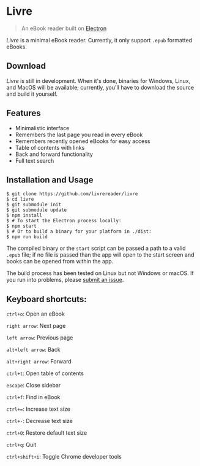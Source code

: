 # Livre
> An eBook reader built on [Electron](http://electron.atom.io)

*Livre* is a minimal eBook reader. Currently, it only support `.epub` formatted eBooks.

## Download
*Livre* is still in development. When it's done, binaries for Windows, Linux, and MacOS will be available; currently, you'll have to download the source and build it yourself.

## Features
- Minimalistic interface
- Remembers the last page you read in every eBook
- Remembers recently opened eBooks for easy access
- Table of contents with links
- Back and forward functionality
- Full text search

## Installation and Usage
```
$ git clone https://github.com/livrereader/livre
$ cd livre
$ git submodule init
$ git submodule update
$ npm install
$ # To start the Electron process locally:
$ npm start
$ # Or to build a binary for your platform in ./dist:
$ npm run build
```

The compiled binary or the `start` script can be passed a path to a valid `.epub` file; if no file is passed than the app will open to the start screen and books can be opened from within the app.

The build process has been tested on Linux but not Windows or macOS. If you run into problems, please [submit an issue](https://github.com/livrereader/livre/issues).

## Keyboard shortcuts:

`ctrl+o`: Open an eBook

`right arrow`: Next page

`left arrow`: Previous page

`alt+left arrow`: Back

`alt+right arrow`: Forward

`ctrl+t`: Open table of contents

`escape`: Close sidebar

`ctrl+f`: Find in eBook

`ctrl+=`: Increase text size

`ctrl+-`: Decrease text size

`ctrl+0`: Restore default text size

`ctrl+q`: Quit

`ctrl+shift+i`: Toggle Chrome developer tools


